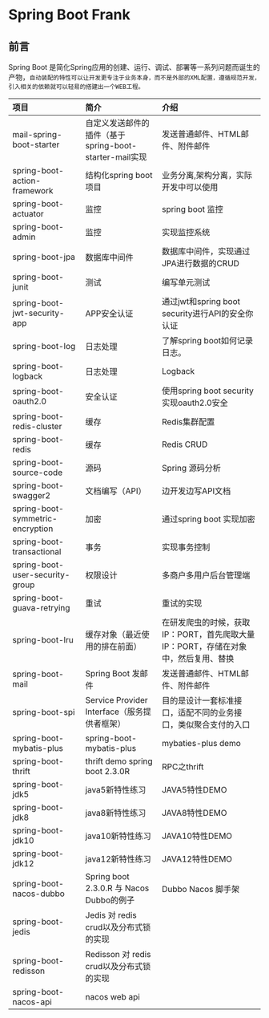 # Spring Boot Frank #

## 前言 ##
Spring Boot 是简化Spring应用的创建、运行、调试、部署等一系列问题而诞生的产物，```自动装配的特性可以让开发更专注于业务本身，而不是外部的XML配置，遵循规范开发，引入相关的依赖就可以轻易的搭建出一个WEB工程。```

|项目|简介|介绍|
|:--|:--|:--|
|mail-spring-boot-starter|自定义发送邮件的插件（基于spring-boot-starter-mail实现|发送普通邮件、HTML邮件、附件邮件 |
|spring-boot-action-framework|结构化spring boot项目|业务分离,架构分离，实际开发中可以使用|
|spring-boot-actuator|监控|spring boot 监控|
|spring-boot-admin|监控| 实现监控系统 | |
|spring-boot-jpa|数据库中间件|数据库中间件，实现通过JPA进行数据的CRUD|
|spring-boot-junit|测试| 编写单元测试
|spring-boot-jwt-security-app|APP安全认证|通过jwt和spring boot security进行API的安全你认证|
|spring-boot-log|日志处理|了解spring boot如何记录日志。|
|spring-boot-logback|日志处理|Logback|
|spring-boot-oauth2.0|安全认证|使用spring boot security 实现oauth2.0安全|
|spring-boot-redis-cluster|缓存|Redis集群配置|
|spring-boot-redis|缓存|Redis CRUD|
|spring-boot-source-code|源码|Spring 源码分析|
|spring-boot-swagger2|文档编写（API）|边开发边写API文档|
|spring-boot-symmetric-encryption|加密|通过spring boot 实现加密|
|spring-boot-transactional|事务| 实现事务控制 |
|spring-boot-user-security-group|权限设计| 多商户多用户后台管理端 |
|spring-boot-guava-retrying|重试| 重试的实现 |
|spring-boot-lru|缓存对象（最近使用的排在前面）|在研发爬虫的时候，获取IP：PORT，首先爬取大量IP：PORT，存储在对象中，然后复用、替换 |
|spring-boot-mail|Spring Boot 发邮件|发送普通邮件、HTML邮件、附件邮件 |
|spring-boot-spi|Service Provider Interface（服务提供者框架）|目的是设计一套标准接口，适配不同的业务接口，类似聚合支付的入口 |
|spring-boot-mybatis-plus|spring-boot-mybatis-plus| mybaties-plus demo |
|spring-boot-thrift| thrift demo spring boot 2.3.0R | RPC之thrift |
|spring-boot-jdk5| java5新特性练习 | JAVA5特性DEMO |
|spring-boot-jdk8| java8新特性练习 | JAVA8特性DEMO |
|spring-boot-jdk10| java10新特性练习 | JAVA10特性DEMO |
|spring-boot-jdk12| java12新特性练习 | JAVA12特性DEMO |
|spring-boot-nacos-dubbo| Spring boot 2.3.0.R 与 Nacos Dubbo的例子 | Dubbo Nacos 脚手架|
|spring-boot-jedis| Jedis 对 redis crud以及分布式锁的实现 |
|spring-boot-redisson| Redisson 对 redis crud以及分布式锁的实现 |
|spring-boot-nacos-api| nacos web api |